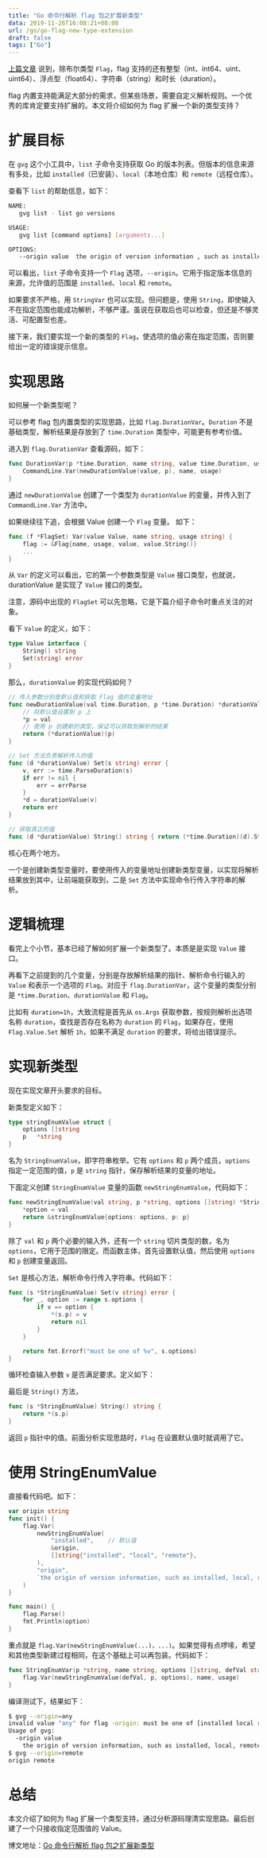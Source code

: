 ```yaml
---
title: "Go 命令行解析 flag 包之扩展新类型"
data: 2019-11-26T16:08:21+08:00
url: /go/go-flag-new-type-extension
draft: false
tags: ["Go"]
---
```


[上篇文章]() 说到，除布尔类型 `Flag`，flag 支持的还有整型（int、int64、uint、uint64）、浮点型（float64）、字符串（string）和时长（duration）。

flag 内置支持能满足大部分的需求，但某些场景，需要自定义解析规则。一个优秀的库肯定要支持扩展的。本文将介绍如何为 flag 扩展一个新的类型支持？

# 扩展目标

在 `gvg` 这个小工具中，`list` 子命令支持获取 Go 的版本列表。但版本的信息来源有多处，比如 `installed`（已安装）、`local`（本地仓库）和 `remote`（远程仓库）。

查看下 `list` 的帮助信息，如下：

```bash
NAME:
   gvg list - list go versions

USAGE:
   gvg list [command options] [arguments...]

OPTIONS:
   --origin value  the origin of version information , such as installed, local, remote (default: "installed")
```

可以看出，`list` 子命令支持一个 `Flag` 选项，`--origin`。它用于指定版本信息的来源，允许值的范围是 `installed`、`local` 和 `remote`。

如果要求不严格，用 `StringVar` 也可以实现。但问题是，使用 `String`，即使输入不在指定范围也能成功解析，不够严谨。虽说在获取后也可以检查，但还是不够灵活、可配置型也差。

接下来，我们要实现一个新的类型的 `Flag`，使选项的值必需在指定范围，否则要给出一定的错误提示信息。

# 实现思路

如何展一个新类型呢？

可以参考 flag 包内置类型的实现思路，比如 `flag.DurationVar`。`Duration` 不是基础类型，解析结果是存放到了 `time.Duration` 类型中，可能更有参考价值。

进入到 `flag.DurationVar` 查看源码，如下：

```go
func DurationVar(p *time.Duration, name string, value time.Duration, usage string) {
	CommandLine.Var(newDurationValue(value, p), name, usage)
}
```

通过 `newDurationValue` 创建了一个类型为 `durationValue` 的变量，并传入到了 `CommandLine.Var` 方法中。

如果继续往下追，会根据 Value 创建一个 `Flag` 变量。 如下：

```go
func (f *FlagSet) Var(value Value, name string, usage string) {
	flag := &Flag{name, usage, value, value.String()}
	...
}
```

从 `Var` 的定义可以看出，它的第一个参数类型是 `Value` 接口类型，也就说，durationValue 是实现了 `Value` 接口的类型。

注意，源码中出现的 `FlagSet` 可以先忽略，它是下篇介绍子命令时重点关注的对象。

看下 `Value` 的定义，如下：

```go
type Value interface {
	String() string
	Set(string) error
}
```

那么，`durationValue` 的实现代码如何？

```go
// 传入参数分别是默认值和获取 Flag 值的变量地址
func newDurationValue(val time.Duration, p *time.Duration) *durationValue {
	// 将默认值设置到 p 上
	*p = val
	// 使用 p 创建新的类型，保证可以获取到解析的结果
	return (*durationValue)(p)
}

// Set 方法负责解析传入的值
func (d *durationValue) Set(s string) error {
	v, err := time.ParseDuration(s)
	if err != nil {
		err = errParse
	}
	*d = durationValue(v)
	return err
}

// 获取真正的值
func (d *durationValue) String() string { return (*time.Duration)(d).String() }
```

核心在两个地方。

一个是创建新类型变量时，要使用传入的变量地址创建新类型变量，以实现将解析结果放到其中，让前端能获取到，二是 `Set` 方法中实现命令行传入字符串的解析。


# 逻辑梳理

看完上个小节，基本已经了解如何扩展一个新类型了。本质是是实现 `Value` 接口。

再看下之前提到的几个变量，分别是存放解析结果的指针、解析命令行输入的 `Value` 和表示一个选项的 `Flag`。对应于 `flag.DurationVar`，这个变量的类型分别是 `*time.Duration`、`durationValue` 和 `Flag`。

比如有 `duration=1h`，大致流程是首先从 `os.Args` 获取参数，按规则解析出选项名称 `duration`，查找是否存在名称为 `duration` 的 `Flag`，如果存在，使用 `Flag.Value.Set` 解析 `1h`，如果不满足 `duration` 的要求，将给出错误提示。

# 实现新类型

现在实现文章开头要求的目标。

新类型定义如下：

```go
type stringEnumValue struct {
	options []string
	p   *string
}
```
名为 `StringEnumValue`，即字符串枚举。它有 `options` 和 `p` 两个成员，`options` 指定一定范围的值，`p` 是 `string` 指针，保存解析结果的变量的地址。

下面定义创建 `StringEnumValue` 变量的函数 `newStringEnumValue`，代码如下：

```go
func newStringEnumValue(val string, p *string, options []string) *StringEnumValue {
	*option = val
	return &stringEnumValue{options: options, p: p}
}
```

除了 `val` 和 `p` 两个必要的输入外，还有一个 `string` 切片类型的数，名为 `options`，它用于范围的限定。而函数主体，首先设置默认值，然后使用 `options` 和 `p` 创建变量返回。

`Set` 是核心方法，解析命令行传入字符串。代码如下：

```go
func (s *StringEnumValue) Set(v string) error {
	for _, option := range s.options {
		if v == option {
			*(s.p) = v
			return nil
		}
	}

	return fmt.Errorf("must be one of %v", s.options)
}
```

循环检查输入参数 `v` 是否满足要求。定义如下：

最后是 `String()` 方法，
```go
func (s *StringEnumValue) String() string {
	return *(s.p)
}
```

返回 `p` 指针中的值。前面分析实现思路时，`Flag` 在设置默认值时就调用了它。

# 使用 StringEnumValue

直接看代码吧。如下：

```go
var origin string
func init() {
	flag.Var(
		newStringEnumValue(
			"installed", 	// 默认值
			&origin,
			[]string{"installed", "local", "remote"},
		),
		"origin",
		`the origin of version information, such as installed, local, remote (default: "installed")`,
	)
}

func main() {
	flag.Parse()
	fmt.Println(option)
}
```

重点就是 `flag.Var(newStringEnumValue(...)，...)`。如果觉得有点啰嗦，希望和其他类型新建过程相同，在这个基础上可以再包装。代码如下：

```go
func StringEnumVar(p *string, name string, options []string, defVal string, usage string) {
	flag.Var(newStringEnumValue(defVal, p, options), name, usage)
}
```

编译测试下，结果如下：

```bash
$ gvg --origin=any
invalid value "any" for flag -origin: must be one of [installed local remote]
Usage of gvg:
  -origin value
  	the origin of version information, such as installed, local, remote (default installed)
$ gvg --origin=remote
origin remote
```

# 总结

本文介绍了如何为 flag 扩展一个类型支持，通过分析源码理清实现思路。最后创建了一个只接收指定范围值的 Value。

博文地址：[Go 命令行解析 flag 包之扩展新类型](https://www.poloxue.com/2019-11-26-commandline-flag-extend-new-type)
